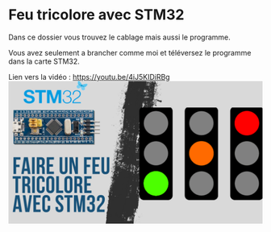 # Feu tricolore avec STM32
Dans ce dossier vous trouvez le cablage mais aussi le programme.

Vous avez seulement a brancher comme moi et téléversez le programme dans la carte STM32.

Lien vers la vidéo : https://youtu.be/4iJ5KIDiRBg
![alt text](https://github.com/electrocodeur/feu_tricolore_stm32/blob/main/mini_stm.png?raw=true)

